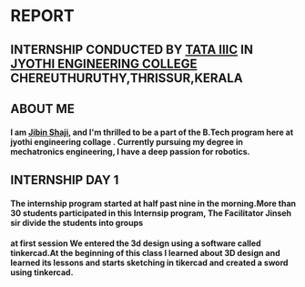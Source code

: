 #  REPORT 
## INTERNSHIP CONDUCTED BY [TATA IIIC]() IN [JYOTHI ENGINEERING COLLEGE](jyothi-engineering-college-thrissur-ho-thrissur-engineering-colleges-wq6ah2e4aa.JPG) CHEREUTHURUTHY,THRISSUR,KERALA



## ABOUT ME 
#### I am [Jibin Shaji](IMG-20231113-WA0018.jpg), and I'm thrilled to be a part of the B.Tech program here at jyothi engineering collage . Currently pursuing my degree in mechatronics engineering, I have a deep passion for robotics.




## INTERNSHIP DAY 1
#### The internship program started at half past nine in the morning.More than 30 students participated in this Internsip program, The Facilitator Jinseh sir divide the students into groups
####  **at first session** We entered the 3d design using a software called tinkercad.At the beginning of this class I learned about 3D design and  learned its lessons and starts sketching in tikercad and created a sword using tinkercad.![]()








 














